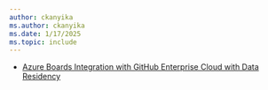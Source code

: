 ```yaml
---
author: ckanyika
ms.author: ckanyika
ms.date: 1/17/2025
ms.topic: include
---
```


- [Azure Boards Integration with GitHub Enterprise Cloud with Data Residency](#azure-boards-integration-with-github-enterprise-cloud-with-data-residency-preview)
